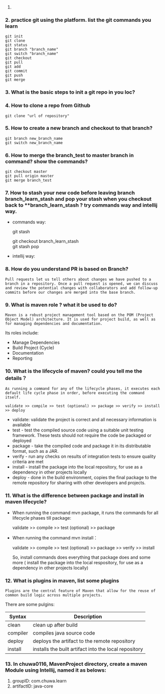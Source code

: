 1. 

### 2. practice git using the platform. list the git commands you learn
    git init
    git clone
    git status
    git branch "branch_name"
    git switch "branch_name"
    git checkout
    git pull
    git add
    git commit 
    git push
    git merge
    



### 3. What is the basic steps to init a git repo in you loc?

### 4. How to clone a repo from Github
    git clone "url of repository"


### 5. How to create a new branch and checkout to that branch?

    git branch new_branch_name
    git switch new_branch_name

### 6.  How to merge the branch_test to master branch in command? show the commands?
    git checkout master
    git pull origin master
    git merge branch_test
    

### 7. How to stash your new code before leaving branch branch_learn_stash and pop your stash when you checkout back to **branch_learn_stash ? try commands way and intellij way.
- commands way:  

    git stash 


    git checkout branch_learn_stash  
    git stash pop

- intellij way:

    

### 8. How do you understand PR is based on Branch?
    Pull requests let us tell others about changes we have pushed to a branch in a repository. Once a pull request is opened, we can discuss and review the potential changes with collaborators and add follow-up commits before our changes are merged into the base branch.

### 9. What is maven role ? what it be used to do?   
    Maven is a robust project management tool based on the POM (Project Object Model) architecture. It is used for project build, as well as for managing dependencies and documentation.

Its roles include:  
-  Manage Dependencies
-  Build Project (Cycle)
- Documentation
-  Reporting



    
    


### 10. What is the lifecycle of maven? could you tell me the details？
    As running a command for any of the lifecycle phases, it executes each default life cycle phase in order, before executing the command itself.

    validate >> compile >> test (optional) >> package >> verify >> install >> deploy

- validate: validate the project is correct and all necessary information is available
- test - test the compiled source code using a suitable unit testing framework. These tests should not require the code be packaged or deployed
- package - take the compiled code and package it in its distributable format, such as a JAR.
- verify - run any checks on results of integration tests to ensure quality criteria are met
- install - install the package into the local repository, for use as a dependency in other projects locally
- deploy - done in the build environment, copies the final package to the remote repository for sharing with other developers and projects.
    






### 11. What is the difference between package and install in maven lifecycle?  

- When running the command mvn package, it runs the commands for all lifecycle phases till package:     

    validate >> compile >> test (optional) >> package

- When running the command mvn install：     

    validate >> compile >> test (optional) >> package >> verify >> install  

  
    So, install commands does everything that package does and some more ( install the package into the local respository, for use as a dependency in other projects locally)




  

### 12. What is plugins in maven, list some plugins    
  
    Plugins are the central feature of Maven that allow for the reuse of common build logic across multiple projects.

There are some pulgins: 

| Syntax      | Description |
| ----------- | ----------- |
| clean     | clean up after build |
| compiler   | compiles java source code        |
| deploy | deploys the artifact to the remote repository |
| install | installs the built artifact into the local repository   |


### 13. In chuwa0116, MavenProject directory, create a maven Module using Intellij, named it as belows:
1.  groupID: com.chuwa.learn
2.  artifactID: java-core

    
